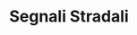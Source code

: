 ---
schema: opendataschema
title: Segnali Stradali
organization: Mapillary
notes: Segnali stradali di classe "Europe 6.0" identificati dalle foto di Mapillary. La struttura dei dati è descritta in https://a.mapillary.com/#trafficsign_eu_6-0, è possibile risalire alla foto relativa usando la chiave indicata all'interno di ogni punto usando il link https://www.mapillary.com/map/im/CHIAVE/photo. Aggiornati mensilmente.
resources:
  - name: Segnali Stradali
    url: 'https://github.com/iltempe/opendataprato/blob/master/traffic_signals.geojson'
    format: geojson
category:
  - Automobili
  - Infrastrutture
  - Territorio
  - Trasporti
maintainer: Matteo Tempestini
maintainer_email: mtempestini@gmail.com
license: CC BY SA
pubdate: 24/04/2016
---